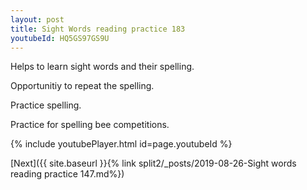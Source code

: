 ```yaml
---
layout: post
title: Sight Words reading practice 183
youtubeId: HQ5GS97GS9U
---
```

 
 
Helps to learn sight words and their spelling.

Opportunitiy to repeat the spelling. 

Practice spelling. 
 
Practice for spelling bee competitions. 
 
{% include youtubePlayer.html id=page.youtubeId %}
 
 

[Next]({{ site.baseurl }}{% link  split2/_posts/2019-08-26-Sight words reading practice 147.md%})
 
